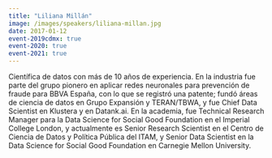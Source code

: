 ```yaml
---
title: "Liliana Millán"
image: /images/speakers/liliana-millan.jpg
date: 2017-01-12
event-2019cdmx: true
event-2020: true
event-2021: true
---
```


Científica de datos con más de 10 años de experiencia. En la industria fue parte del grupo pionero en aplicar redes neuronales para prevención de fraude para BBVA España, con lo que se registró una patente; fundó áreas de ciencia de datos en Grupo Expansión y TERAN/TBWA, y fue Chief Data Scientist en Klustera y en Datank.ai. En la academia, fue Technical Research Manager para la Data Science for Social Good Foundation en el Imperial College London, y actualmente es Senior Research Scientist en el Centro de Ciencia de Datos y Política Pública del ITAM, y Senior Data Scientist en la Data Science for Social Good Foundation en Carnegie Mellon University.